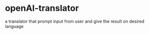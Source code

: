 # openAI-translator
a translator that prompt input from user and give the result on desired language
